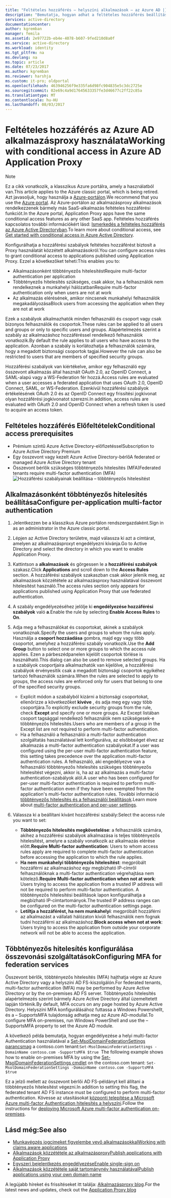 ```yaml
---
title: "Feltételes hozzáférés – helyszíni alkalmazások – az Azure AD |} Microsoft Docs"
description: "Bemutatja, hogyan adhat a feltételes hozzáférés beállítása alkalmazások közzététele távolról az Azure AD-alkalmazásproxy használatával érhető el."
services: active-directory
documentationcenter: 
author: kgremban
manager: femila
ms.assetid: 2e97722b-eb4e-4078-b607-9fed210d8a0f
ms.service: active-directory
ms.workload: identity
ms.tgt_pltfrm: na
ms.devlang: na
ms.topic: article
ms.date: 07/23/2017
ms.author: kgremban
ms.reviewer: harshja
ms.custom: it-pro; oldportal
ms.openlocfilehash: 463946256f9e335fa6d98fc904835e5c3dc2725e
ms.sourcegitcommit: 02e69c4a9d17645633357fe3d46677c2ff22c85a
ms.translationtype: MT
ms.contentlocale: hu-HU
ms.lasthandoff: 08/03/2017
---
```

# <a name="working-with-conditional-access-in-azure-ad-application-proxy"></a><span data-ttu-id="c5274-103">Feltételes hozzáférés az Azure AD alkalmazásproxy használata</span><span class="sxs-lookup"><span data-stu-id="c5274-103">Working with conditional access in Azure AD Application Proxy</span></span>

>[!NOTE]
><span data-ttu-id="c5274-104">Ez a cikk vonatkozik, a klasszikus Azure portálra, amely a használatból van.</span><span class="sxs-lookup"><span data-stu-id="c5274-104">This article applies to the Azure classic portal, which is being retired.</span></span> <span data-ttu-id="c5274-105">Azt javasoljuk, hogy használja a [Azure-portálon](https://portal.azure.com).</span><span class="sxs-lookup"><span data-stu-id="c5274-105">We recommend that you use the [Azure portal](https://portal.azure.com).</span></span> <span data-ttu-id="c5274-106">Az Azure-portálon az alkalmazásproxy alkalmazások rendelkezzenek bármely más SaaS-alkalmazás feltételes hozzáférési funkciót.</span><span class="sxs-lookup"><span data-stu-id="c5274-106">In the Azure portal, Application Proxy apps have the same conditional access features as any other SaaS app.</span></span> <span data-ttu-id="c5274-107">Feltételes hozzáférés kapcsolatos további információkért lásd: [Ismerkedés a feltételes hozzáférés az Azure Active Directoryban](active-directory-conditional-access-azure-portal-get-started.md).</span><span class="sxs-lookup"><span data-stu-id="c5274-107">To learn more about conditional access, see [Get started with conditional access in Azure Active Directory](active-directory-conditional-access-azure-portal-get-started.md).</span></span>

<span data-ttu-id="c5274-108">Konfigurálhatja a hozzáférési szabályok feltételes hozzáférést biztosít a Proxy használatát közzétett alkalmazásokról.</span><span class="sxs-lookup"><span data-stu-id="c5274-108">You can configure access rules to grant conditional access to applications published using Application Proxy.</span></span> <span data-ttu-id="c5274-109">Ezzel a következőket teheti:</span><span class="sxs-lookup"><span data-stu-id="c5274-109">This enables you to:</span></span>

* <span data-ttu-id="c5274-110">Alkalmazásonként többtényezős hitelesítést</span><span class="sxs-lookup"><span data-stu-id="c5274-110">Require multi-factor authentication per application</span></span>
* <span data-ttu-id="c5274-111">Többtényezős hitelesítés szükséges, csak akkor, ha a felhasználók nem rendelkeznek a munkahelyi hálózatban</span><span class="sxs-lookup"><span data-stu-id="c5274-111">Require multi-factor authentication only when users are not at work</span></span>
* <span data-ttu-id="c5274-112">Az alkalmazás elérésének, amikor nincsenek munkahelyi felhasználók megakadályozása</span><span class="sxs-lookup"><span data-stu-id="c5274-112">Block users from accessing the application when they are not at work</span></span>

<span data-ttu-id="c5274-113">Ezek a szabályok alkalmazhatók minden felhasználó és csoport vagy csak bizonyos felhasználók és csoportok.</span><span class="sxs-lookup"><span data-stu-id="c5274-113">These rules can be applied to all users and groups or only to specific users and groups.</span></span> <span data-ttu-id="c5274-114">Alapértelmezés szerint a szabály az alkalmazáshoz hozzáféréssel rendelkező felhasználók vonatkozik.</span><span class="sxs-lookup"><span data-stu-id="c5274-114">By default the rule applies to all users who have access to the application.</span></span> <span data-ttu-id="c5274-115">Azonban a szabály is korlátozhatja a felhasználók számára, hogy a megadott biztonsági csoportok tagjai.</span><span class="sxs-lookup"><span data-stu-id="c5274-115">However the rule can also be restricted to users that are members of specified security groups.</span></span>  

<span data-ttu-id="c5274-116">Hozzáférési szabályok van kiértékelve, amikor egy felhasználó egy összevont alkalmazás által használt OAuth 2.0, az OpenID Connect, a SAML-alapú vagy a WS-Federation fér hozzá.</span><span class="sxs-lookup"><span data-stu-id="c5274-116">Access rules are evaluated when a user accesses a federated application that uses OAuth 2.0, OpenID Connect, SAML, or WS-Federation.</span></span> <span data-ttu-id="c5274-117">Ezenkívül hozzáférési szabályok értékelésének OAuth 2.0 és az OpenID Connect egy frissítési jogkivonat olyan hozzáférési jogkivonatot szerezni.</span><span class="sxs-lookup"><span data-stu-id="c5274-117">In addition, access rules are evaluated with OAuth 2.0 and OpenID Connect when a refresh token is used to acquire an access token.</span></span>

## <a name="conditional-access-prerequisites"></a><span data-ttu-id="c5274-118">Feltételes hozzáférés Előfeltételek</span><span class="sxs-lookup"><span data-stu-id="c5274-118">Conditional access prerequisites</span></span>
* <span data-ttu-id="c5274-119">Prémium szintű Azure Active Directory-előfizetéssel</span><span class="sxs-lookup"><span data-stu-id="c5274-119">Subscription to Azure Active Directory Premium</span></span>
* <span data-ttu-id="c5274-120">Egy összevont vagy kezelt Azure Active Directory-bérlő</span><span class="sxs-lookup"><span data-stu-id="c5274-120">A federated or managed Azure Active Directory tenant</span></span>
* <span data-ttu-id="c5274-121">Összevont bérlők szükséges többtényezős hitelesítés (MFA)</span><span class="sxs-lookup"><span data-stu-id="c5274-121">Federated tenants require multi-factor authentication (MFA)</span></span>  
    ![Hozzáférési szabályainak beállítása – többtényezős hitelesítést](./media/active-directory-application-proxy-conditional-access/application-proxy-conditional-access.png)

## <a name="configure-per-application-multi-factor-authentication"></a><span data-ttu-id="c5274-123">Alkalmazásonként többtényezős hitelesítés beállítása</span><span class="sxs-lookup"><span data-stu-id="c5274-123">Configure per-application multi-factor authentication</span></span>
1. <span data-ttu-id="c5274-124">Jelentkezzen be a klasszikus Azure portálon rendszergazdaként.</span><span class="sxs-lookup"><span data-stu-id="c5274-124">Sign in as an administrator in the Azure classic portal.</span></span>
2. <span data-ttu-id="c5274-125">Lépjen az Active Directory területre, majd válassza ki azt a címtárat, amelyen az alkalmazásproxyt engedélyezni kívánja.</span><span class="sxs-lookup"><span data-stu-id="c5274-125">Go to Active Directory and select the directory in which you want to enable Application Proxy.</span></span>
3. <span data-ttu-id="c5274-126">Kattintson a **alkalmazások** és görgessen le a **hozzáférési szabályok** szakasz.</span><span class="sxs-lookup"><span data-stu-id="c5274-126">Click **Applications** and scroll down to the **Access Rules** section.</span></span> <span data-ttu-id="c5274-127">A hozzáférési szabályok szakaszban csak akkor jelenik meg, az alkalmazások közzététele az alkalmazásproxy használatával összevont hitelesítést használó.</span><span class="sxs-lookup"><span data-stu-id="c5274-127">The access rules section only appears for applications published using Application Proxy that use federated authentication.</span></span>
4. <span data-ttu-id="c5274-128">A szabály engedélyezéséhez jelölje ki **engedélyezése hozzáférési szabályok** való **a**.</span><span class="sxs-lookup"><span data-stu-id="c5274-128">Enable the rule by selecting **Enable Access Rules** to **On**.</span></span>
5. <span data-ttu-id="c5274-129">Adja meg a felhasználókat és csoportokat, akinek a szabályok vonatkoznak.</span><span class="sxs-lookup"><span data-stu-id="c5274-129">Specify the users and groups to whom the rules apply.</span></span> <span data-ttu-id="c5274-130">Használja a **csoport hozzáadása** gombra, majd egy vagy több csoportot, amelyhez a hozzáférési szabály vonatkozik.</span><span class="sxs-lookup"><span data-stu-id="c5274-130">Use the **Add Group** button to select one or more groups to which the access rule applies.</span></span> <span data-ttu-id="c5274-131">Ezen a párbeszédpanelen kijelölt csoportok törlése is használható.</span><span class="sxs-lookup"><span data-stu-id="c5274-131">This dialog can also be used to remove selected groups.</span></span>  <span data-ttu-id="c5274-132">Ha a szabályok csoportjaira alkalmazhatók van kijelölve, a hozzáférési szabályok érvényesítik csak a megadott biztonsági csoportok egyikéhez tartozó felhasználók számára.</span><span class="sxs-lookup"><span data-stu-id="c5274-132">When the rules are selected to apply to groups, the access rules are enforced only for users that belong to one of the specified security groups.</span></span>  

   * <span data-ttu-id="c5274-133">Explicit módon a szabályból kizárni a biztonsági csoportokat, ellenőrizze a következőket **kivéve** , és adja meg egy vagy több csoportjára.</span><span class="sxs-lookup"><span data-stu-id="c5274-133">To explicitly exclude security groups from the rule, check **Except** and specify one or more groups.</span></span> <span data-ttu-id="c5274-134">Az Except listában csoport tagsággal rendelkező felhasználók nem szükségesek-e többtényezős hitelesítés.</span><span class="sxs-lookup"><span data-stu-id="c5274-134">Users who are members of a group in the Except list are not required to perform multi-factor authentication.</span></span>  
   * <span data-ttu-id="c5274-135">Ha a felhasználó a felhasználói a multi-factor authentication szolgáltatás használatával lett konfigurálva, az elsőbbséget élvez az alkalmazás a multi-factor authentication szabályokat.</span><span class="sxs-lookup"><span data-stu-id="c5274-135">If a user was configured using the per-user multi-factor authentication feature, this setting takes precedence over the application multi-factor authentication rules.</span></span> <span data-ttu-id="c5274-136">A felhasználó, aki engedélyezve van a felhasználói többtényezős hitelesítés szükséges többtényezős hitelesítést végezni, akkor is, ha az az alkalmazás a multi-factor authentication-szabályok alól.</span><span class="sxs-lookup"><span data-stu-id="c5274-136">A user who has been configured for per-user multi-factor authentication is required to perform multi-factor authentication even if they have been exempted from the application's multi-factor authentication rules.</span></span> <span data-ttu-id="c5274-137">További információ [többtényezős hitelesítés és a felhasználói beállítások](../multi-factor-authentication/multi-factor-authentication.md).</span><span class="sxs-lookup"><span data-stu-id="c5274-137">Learn more about [multi-factor authentication and per-user settings](../multi-factor-authentication/multi-factor-authentication.md).</span></span>
6. <span data-ttu-id="c5274-138">Válassza ki a beállítani kívánt hozzáférési szabály:</span><span class="sxs-lookup"><span data-stu-id="c5274-138">Select the access rule you want to set:</span></span>

   * <span data-ttu-id="c5274-139">**Többtényezős hitelesítés megkövetelése**: a felhasználók számára, akihez a hozzáférési szabályok alkalmazása is teljes többtényezős hitelesítést, amelyre a szabály vonatkozik az alkalmazás elérése előtt.</span><span class="sxs-lookup"><span data-stu-id="c5274-139">**Require Multi-factor authentication**: Users to whom access rules apply are required to complete multi-factor authentication before accessing the application to which the rule applies.</span></span>
   * <span data-ttu-id="c5274-140">**Ha nem munkahelyi többtényezős hitelesítést**: megpróbált hozzáférni az alkalmazáshoz egy megbízható IP-címről felhasználóknak a multi-factor authentication végrehajtása nem kötelező.</span><span class="sxs-lookup"><span data-stu-id="c5274-140">**Require Multi-factor authentication when not at work**: Users trying to access the application from a trusted IP address will not be required to perform multi-factor authentication.</span></span> <span data-ttu-id="c5274-141">A többtényezős hitelesítési beállítások lapon konfigurálhatja a megbízható IP-címtartományok.</span><span class="sxs-lookup"><span data-stu-id="c5274-141">The trusted IP address ranges can be configured on the multi-factor authentication settings page.</span></span>
   * <span data-ttu-id="c5274-142">**Letiltja a hozzáférést, ha nem munkahelyi**: megpróbált hozzáférni az alkalmazást a vállalati hálózaton kívüli felhasználók nem fognak tudni hozzáférni az alkalmazáshoz.</span><span class="sxs-lookup"><span data-stu-id="c5274-142">**Block access when not at work**: Users trying to access the application from outside your corporate network will not be able to access the application.</span></span>

## <a name="configuring-mfa-for-federation-services"></a><span data-ttu-id="c5274-143">Többtényezős hitelesítés konfigurálása összevonási szolgáltatások</span><span class="sxs-lookup"><span data-stu-id="c5274-143">Configuring MFA for federation services</span></span>
<span data-ttu-id="c5274-144">Összevont bérlők, többtényezős hitelesítés (MFA) hajthatja végre az Azure Active Directory vagy a helyszíni AD FS-kiszolgálón.</span><span class="sxs-lookup"><span data-stu-id="c5274-144">For federated tenants, multi-factor authentication (MFA) may be performed by Azure Active Directory or by the on-premises AD FS server.</span></span> <span data-ttu-id="c5274-145">Többtényezős hitelesítés alapértelmezés szerint bármely Azure Active Directory által üzemeltetett lapján történik.</span><span class="sxs-lookup"><span data-stu-id="c5274-145">By default, MFA occurs on any page hosted by Azure Active Directory.</span></span> <span data-ttu-id="c5274-146">Helyszíni MFA konfigurálásához futtassa a Windows Powershellt, és a – SupportsMFA tulajdonság adhatja meg az Azure AD-modullal.</span><span class="sxs-lookup"><span data-stu-id="c5274-146">To configure MFA on-premises, run Windows PowerShell and use the –SupportsMFA property to set the Azure AD module.</span></span>

<span data-ttu-id="c5274-147">A következő példa bemutatja, hogyan engedélyezése a helyi multi-factor Authentication használatával a [Set-MsolDomainFederationSettings parancsmag](https://msdn.microsoft.com/library/azure/dn194088.aspx) a contoso.com tenant:`Set-MsolDomainFederationSettings -DomainName contoso.com -SupportsMFA $true `</span><span class="sxs-lookup"><span data-stu-id="c5274-147">The following example shows how to enable on-premises MFA by using the [Set-MsolDomainFederationSettings cmdlet](https://msdn.microsoft.com/library/azure/dn194088.aspx) on the contoso.com tenant: `Set-MsolDomainFederationSettings -DomainName contoso.com -SupportsMFA $true `</span></span>

<span data-ttu-id="c5274-148">Ez a jelző mellett az összevont bérlői AD FS-példányt kell állítani a többtényezős hitelesítést végezni.</span><span class="sxs-lookup"><span data-stu-id="c5274-148">In addition to setting this flag, the federated tenant AD FS instance must be configured to perform multi-factor authentication.</span></span> <span data-ttu-id="c5274-149">Kövesse az utasításokat [központi telepítése a Microsoft Azure multi-factor Authentication hitelesítés a helyszíni](../multi-factor-authentication/multi-factor-authentication-get-started-server.md).</span><span class="sxs-lookup"><span data-stu-id="c5274-149">Follow the instructions for [deploying Microsoft Azure multi-factor authentication on-premises](../multi-factor-authentication/multi-factor-authentication-get-started-server.md).</span></span>

## <a name="see-also"></a><span data-ttu-id="c5274-150">Lásd még:</span><span class="sxs-lookup"><span data-stu-id="c5274-150">See also</span></span>
* [<span data-ttu-id="c5274-151">Munkavégzés jogcímeket figyelembe vevő alkalmazásokkal</span><span class="sxs-lookup"><span data-stu-id="c5274-151">Working with claims aware applications</span></span>](active-directory-application-proxy-claims-aware-apps.md)
* [<span data-ttu-id="c5274-152">Alkalmazások közzététele az alkalmazásproxy</span><span class="sxs-lookup"><span data-stu-id="c5274-152">Publish applications with Application Proxy</span></span>](active-directory-application-proxy-publish.md)
* [<span data-ttu-id="c5274-153">Egyszeri bejelentkezés engedélyezése</span><span class="sxs-lookup"><span data-stu-id="c5274-153">Enable single-sign on</span></span>](active-directory-application-proxy-sso-using-kcd.md)
* [<span data-ttu-id="c5274-154">Alkalmazások közzététele saját tartománynév használatával</span><span class="sxs-lookup"><span data-stu-id="c5274-154">Publish applications using your own domain name</span></span>](active-directory-application-proxy-custom-domains.md)

<span data-ttu-id="c5274-155">A legújabb híreket és frissítéseket itt találja: [Alkalmazásproxy blog](http://blogs.technet.com/b/applicationproxyblog/).</span><span class="sxs-lookup"><span data-stu-id="c5274-155">For the latest news and updates, check out the [Application Proxy blog](http://blogs.technet.com/b/applicationproxyblog/)</span></span>
